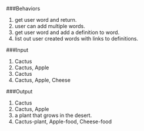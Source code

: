 ###Behaviors                                          
1) get user word and return.
2) user can add multiple words.
3) get user word and add a definition to word.
4) list out user created words with links to definitions.

###Input
1) Cactus
2) Cactus, Apple
3) Cactus
4) Cactus, Apple, Cheese


###Output
1) Cactus
2) Cactus, Apple
3) a plant that grows in the desert.
4) Cactus-plant, Apple-food, Cheese-food
